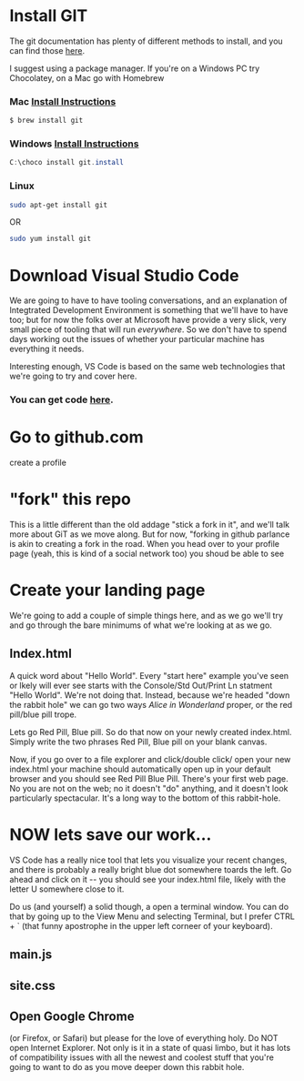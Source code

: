 # Install GIT

The git documentation has plenty of different methods to install, and you can find those [here](https://git-scm.com/book/en/v1/Getting-Started-Installing-Git).

I suggest using a package manager.  If you're on a Windows PC try Chocolatey, on a Mac go with Homebrew

### Mac [Install Instructions](https://brew.sh)
```bash
$ brew install git
```
### Windows [Install Instructions](https://chocolatey.org/packages/git.install)
```powershell
C:\choco install git.install
```

### Linux
```bash
sudo apt-get install git
```
OR
```bash
sudo yum install git
```

# Download Visual Studio Code
We are going to have to have tooling conversations, and an explanation of Integtrated Development Environment is something that we'll have to have too; but for now the folks over at Microsoft have provide a very slick, very small piece of tooling that will run _everywhere_.  So we don't have to spend days working out the issues of whether your particular machine has everything it needs.

Interesting enough, VS Code is based on the same web technologies that we're going to try and cover here.

### You can get code [here](code.visualstudio.com).

# Go to github.com
create a profile

# "fork" this repo
This is a little different than the old addage "stick a fork in it", and we'll talk more about GiT
as we move along.  But for now, "forking in github parlance is akin to creating a fork in the road.  When you head over to your profile page (yeah, this is kind of a social network too) you shoud be able 
to see 

# Create your landing page
We're going to add a couple of simple things here, and as we go we'll try and go through the bare minimums of what we're looking at as we go.
## Index.html
A quick word about "Hello World".  Every "start here" example you've seen or lkely will ever see starts with the Console/Std Out/Print Ln statment "Hello World".  We're not doing that.  Instead, because we're headed "down the rabbit hole" we can go two ways _Alice in Wonderland_ proper, or the red pill/blue pill trope.  

Lets go Red Pill, Blue pill.  So do that now on your newly created index.html.  Simply write the two phrases Red Pill, Blue pill on your blank canvas.

Now, if you go over to a file explorer and click/double click/ open your new index.html your machine should automatically open up in your default browser and you should see Red Pill Blue Pill.  There's your first web page.  No you are not on the web; no it doesn't "do" anything, and it doesn't look particularly spectacular. It's a long way to the bottom of this rabbit-hole.

# NOW lets save our work...
VS Code has a really nice tool that lets you visualize your recent changes, and there is probably a really bright blue dot somewhere toards the left.  Go ahead and click on it -- you should see your index.html file, likely with the letter U somewhere close to it.  

Do us (and yourself) a solid though, a open a terminal window.  You can do that by going up to the View Menu and selecting Terminal, but I prefer CTRL + ` (that funny apostrophe in the upper left corneer of your keyboard).

## main.js

## site.css

## Open Google Chrome 
(or Firefox, or Safari) 
but please for the love of everything holy.  Do NOT open Internet Explorer.  Not only is it in a 
state of quasi limbo, but it has lots of compatibility issues with all the newest and coolest stuff
that you're going to want to do as you move deeper down this rabbit hole.